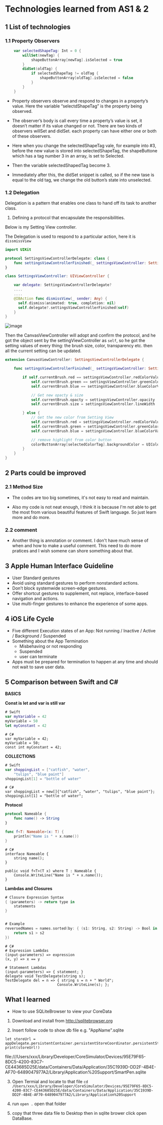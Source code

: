 # Technologies learned from AS1 & 2

## 1 List of technologies
### 1.1 Property Observers

```Swift
    var selectedShapeTag: Int = 0 {
        willSet(newTag) {
            shapeButtonArray[newTag].isSelected = true
        }
        didSet(oldTag) {
            if selectedShapeTag != oldTag {
                shapeButtonArray[oldTag].isSelected = false
            }
        }
    }
```
- Property observers observe and respond to changes in a property’s value.
Here the variable “selectdShapeTag” is the property being observed.

- The observer’s body is call every time a property’s value is set, it doesn’t matter if its value changed or not.
There are two kinds of observers willSet and didSet. each property can have either one or both of these observers.

- Here when you change the selectedShapeTag vale, for example into #3,  before the new value is stored into selectedShapeTag, the shapeButtone which has a tag number 3 in an array, is set to Selected.

- Then the variable selectedShapedTag become 3.

- Immediately after this, the didSet snippet is called, so if the new tase is equal to the old tag, we change the old button’s state into unselected.

### 1.2 Delegation
Delegation is a pattern that enables one class to hand off its task to another class.

1. Defining a protocol that encapsulate the responsibilities.

  Below is my Setting View controller.

  The Delegation is used to respond to a particular action, here it is `dissmissView`

  ```Swift
  import UIKit

  protocol SettingsViewControllerDelegate: class {
      func settingsViewControllerFinished(_ settingsViewController: SettingsViewController)
  }

  class SettingsViewController: UIViewController {

      var delegate: SettingsViewControllerDelegate?
      ....
      ....
      @IBAction func dismissView(_ sender: Any) {
        self.dismiss(animated: true, completion: nil)
        self.delegate?.settingsViewControllerFinished(self)
      }
  }
  ```
  
![image](./SettingViewScreenShot.png)

Then the CanvasViewController will adopt and confirm the protocol, and he got the object sent by the settingViewController as `self`, so he got the setting values of every thing: the brush size, color, transparency etc. then all the current setting can be updated.
```Swift
extension CanvasViewController: SettingsViewControllerDelegate {

    func settingsViewControllerFinished(_ settingsViewController: SettingsViewController) {

        if self.currentBrush.red == settingsViewController.redColorValue &&
            self.currentBrush.green == settingsViewController.greenColorValue &&
            self.currentBrush.blue == settingsViewController.blueColorValue {

            // Get new opacty & size
            self.currentBrush.opacty = settingsViewController.opacity
            self.currentBrush.size = settingsViewController.lineWidth

        } else {
            // Get the new color from Setting View
            self.currentBrush.red = settingsViewController.redColorValue
            self.currentBrush.green = settingsViewController.greenColorValue
            self.currentBrush.blue = settingsViewController.blueColorValue

            // remove highlight from color button
            colorButtonArray[selectedColorTag].backgroundColor = UIColor.white
        }
    }
}
```


## 2 Parts could be improved

### 2.1 Method Size

- The codes are too big sometimes, it's not easy to read and maintain.

- Also my code is not neat enough, I think it is because I'm not able to get the most from various beautiful features of Swift language. So just learn more and do more.

### 2.2 comment
- Another thing is annotation or comment. I don't have much sense of when and how to make a useful comment.
This need to do more pratices and I wish somene can shore something about that.


## 3 Apple Human Interface Guideline

- User Standard gestures
- Avoid using standard gestures to perform nonstandard actions.
- Don’t block systemwide screen-edge gestures.
- Offer shortcut gestures to supplement, not replace, interface-based navigation and actions.
- Use multi-finger gestures to enhance the experience of some apps.

## 4 iOS Life Cycle
- Five different Execution states of an App:
    Not running / Inactive / Active / Background / Suspended
- Something about the App Termination
  - Misbehaving or not responding
  - Suspended
  - user can terminate
- Apps must be prepared for termination to happen at any time and should not wait to save user data.

## 5 Comparison between Swift and C#

**BASICS**

**Const is let and var is still var**

```Swift
# Swift
var myVariable = 42
myVariable = 50
let myConstant = 42
```

```CSharp
# C#
var myVariable = 42;
myVariable = 50;
const int myConstant = 42;
```

**COLLECTIONS**
```Swift
# Swift
var shoppingList = ["catfish", "water",
    "tulips", "blue paint"]
shoppingList[1] = "bottle of water"
```

```CSharp
# C#
var shoppingList = new[]{"catfish", "water", "tulips", "blue paint"};
shoppingList[1] = "bottle of water";
```

**Protocol**
```Swift
protocol Nameable {
    func name() -> String
}

func f<T: Nameable>(x: T) {
    println("Name is " + x.name())
}
```

```CSharp
# C#
interface Nameable {
    string name();
}

public void f<T>(T x) where T : Nameable {
    Console.WriteLine("Name is " + x.name());
}
```

**Lambdas and Closures**
```Swift
# Closure Expression Syntax
{ (parameters) -> return type in
    statements
}


# Example
reversedNames = names.sorted(by: { (s1: String, s2: String) -> Bool in
    return s1 > s2
})
```

```CSharp
# C#
# Expression Lambdas
(input-parameters) => expression
(x, y) => x == y

# Statement Lambdas
(input-parameters) => { statement; }
delegate void TestDelegate(string s);
TestDelegate del = n => { string s = n + " World";
                        Console.WriteLine(s); };
```


## What I learned
- How to use SQLiteBrowser to view your CoreData
1. Download and install from http://sqlitebrowser.org

2. Insert follow code to show db file e.g. "AppName".sqlite

```
let storeUrl = appDelegate.persistentContainer.persistentStoreCoordinator.persistentStores.first?.url
print(storeUrl!)
```
file:///Users/xxx/Library/Developer/CoreSimulator/Devices/95E79F65-8DC5-4200-83C7-CE443685D25E/data/Containers/Data/Application/35C1939D-DD2F-4B4E-AF70-6489047977A2/Library/Application%20Support/SmartPen.sqlite

3. Open Termial and locate to that file
`cd /Users/xxx/Library/Developer/CoreSimulator/Devices/95E79F65-8DC5-4200-83C7-CE443685D25E/data/Containers/Data/Application/35C1939D-DD2F-4B4E-AF70-6489047977A2/Library/Application%20Support`

4. run `open .` open that folder

5. copy that three data file to Desktop then in sqlite brower click open DataBase.
